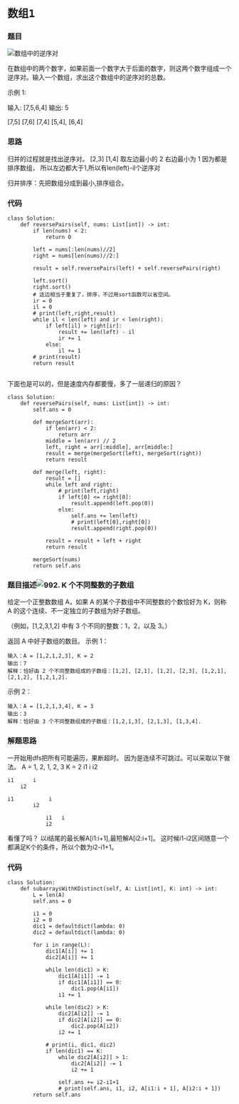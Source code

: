 # `数组1`

### 题目
![数组中的逆序对](https://leetcode-cn.com/problems/shu-zu-zhong-de-ni-xu-dui-lcof/)

在数组中的两个数字，如果前面一个数字大于后面的数字，则这两个数字组成一个逆序对。输入一个数组，求出这个数组中的逆序对的总数。

 

示例 1:

输入: [7,5,6,4]
输出: 5

[7,5] [7,6] [7,4] [5,4], [6,4]

### 思路

归并的过程就是找出逆序对。
[2,3] [1,4]
取左边最小的 2 右边最小为 1
因为都是排序数组，
所以左边都大于1,所以有len(left)-il个逆序对

归并排序：先把数组分成到最小,排序组合。

### 代码

```python3
class Solution:
    def reversePairs(self, nums: List[int]) -> int:
        if len(nums) < 2:
            return 0
        
        left = nums[:len(nums)//2]
        right = nums[len(nums)//2:]

        result = self.reversePairs(left) + self.reversePairs(right)

        left.sort()
        right.sort()
        # 这边相当于重复了，排序，不过用sort函数可以省空间。
        ir = 0
        il = 0
        # print(left,right,result)
        while il < len(left) and ir < len(right):
            if left[il] > right[ir]:
                result += len(left) - il
                ir += 1
            else:
                il += 1
        # print(result)
        return result


```
下面也是可以的，但是速度内存都要慢，多了一层递归的原因？
```python3
class Solution:
    def reversePairs(self, nums: List[int]) -> int:
        self.ans = 0

        def mergeSort(arr):
            if len(arr) < 2:
                return arr
            middle = len(arr) // 2
            left, right = arr[:middle], arr[middle:]
            result = merge(mergeSort(left), mergeSort(right))
            return result

        def merge(left, right):
            result = []
            while left and right:
                # print(left,right)
                if left[0] <= right[0]:
                    result.append(left.pop(0))
                else:
                    self.ans += len(left)
                    # print(left[0],right[0])
                    result.append(right.pop(0))

            result = result + left + right
            return result

        mergeSort(nums)
        return self.ans

```

### 题目描述![992. K 个不同整数的子数组](https://leetcode-cn.com/problems/subarrays-with-k-different-integers/)
给定一个正整数数组 A，如果 A 的某个子数组中不同整数的个数恰好为 K，则称 A 的这个连续、不一定独立的子数组为好子数组。

（例如，[1,2,3,1,2] 中有 3 个不同的整数：1，2，以及 3。）

返回 A 中好子数组的数目。
示例 1：
```
输入：A = [1,2,1,2,3], K = 2
输出：7
解释：恰好由 2 个不同整数组成的子数组：[1,2], [2,1], [1,2], [2,3], [1,2,1], [2,1,2], [1,2,1,2].
```
示例 2：
```
输入：A = [1,2,1,3,4], K = 3
输出：3
解释：恰好由 3 个不同整数组成的子数组：[1,2,1,3], [2,1,3], [1,3,4].
```
### 解题思路
一开始用dfs把所有可能遍历，果断超时。
因为是连续不可跳过。可以采取以下做法。
A = 1,  2,  1,  2,  3  K = 2
    i1  i
    i2

    i1      i
        i2

    i1           i
            i2

                i1   i
                i2

看懂了吗？ 以i结尾的最长解A[i1:i+1],最短解A[i2:i+1]。
这时候i1-i2区间随意一个都满足K个的条件，所以个数为i2-i1+1。

### 代码

```python3
class Solution:
    def subarraysWithKDistinct(self, A: List[int], K: int) -> int:
        L = len(A)
        self.ans = 0

        i1 = 0
        i2 = 0
        dic1 = defaultdict(lambda: 0)
        dic2 = defaultdict(lambda: 0)

        for i in range(L):
            dic1[A[i]] += 1
            dic2[A[i]] += 1

            while len(dic1) > K:
                dic1[A[i1]] -= 1
                if dic1[A[i1]] == 0:
                    dic1.pop(A[i1])
                i1 += 1

            while len(dic2) > K:
                dic2[A[i2]] -= 1
                if dic2[A[i2]] == 0:
                    dic2.pop(A[i2])
                i2 += 1

            # print(i, dic1, dic2)
            if len(dic1) == K:
                while dic2[A[i2]] > 1:
                    dic2[A[i2]] -= 1
                    i2 += 1

                self.ans += i2-i1+1
                # print(self.ans, i1, i2, A[i1:i + 1], A[i2:i + 1])
        return self.ans

```
